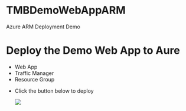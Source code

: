 # TMBDemoWebAppARM
Azure ARM Deployment Demo

# Deploy the Demo Web App to Aure

<ul><li>Web App </li><li>Traffic Manager</li><li>Resource Group</li><li>

Click the button below to deploy

<a href="https://portal.azure.com/#create/microsoft.template/uri/https%3A%2F%2Fraw.githubusercontent.com%2FBrettOJ%2FTMBDemoWebAppARM%2Fmaster%2F 
template.json" target="_blank">
    <img src="http://azuredeploy.net/deploybutton.png"/>
</a>